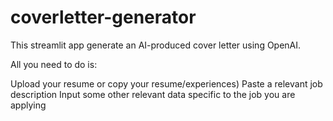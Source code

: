 # coverletter-generator

This streamlit app generate an AI-produced cover letter using OpenAI. 

All you need to do is:

Upload your resume or copy your resume/experiences)
Paste a relevant job description
Input some other relevant data specific to the job you are applying


